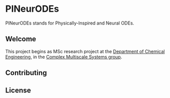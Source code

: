 # PINeurODEs

PINeurODEs stands for Physically-Inspired and Neural ODEs. 

## Welcome

This project begins as MSc research project at the [Department of Chemical Engineering](https://www.imperial.ac.uk/chemical-engineering), in the [Complex Multiscale Systems group](https://www.imperial.ac.uk/complex-multiscale-systems/).

## Contributing

## License 
